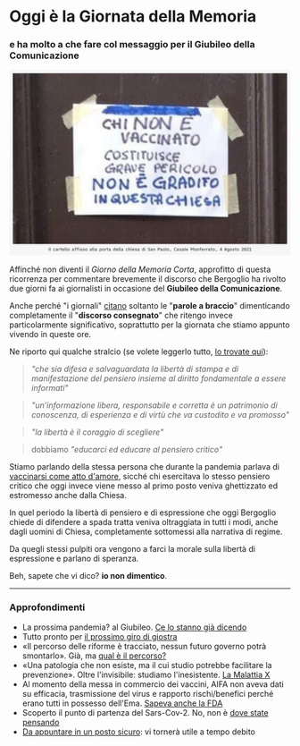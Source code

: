 # Oggi è la Giornata della Memoria

### e ha molto a che fare col messaggio per il Giubileo della Comunicazione

![Il cartello affisso alla porta della chiesa di San Paolo, Casale Monferrato, 4 agosto 2021](/img/chiesa-cartello.jpg)

Affinché non diventi il *Giorno della Memoria Corta*, approfitto di questa ricorrenza per commentare brevemente il discorso che Bergoglio ha rivolto due giorni fa ai giornalisti in occasione del **Giubileo della Comunicazione**.

Anche perché "i giornali" [citano](https://www.ancoraonline.it/2025/01/27/giubileo-della-comunicazione/) soltanto le "**parole a braccio**" dimenticando completamente il "**discorso consegnato**" che ritengo invece particolarmente significativo, soprattutto per la giornata che stiamo appunto vivendo in queste ore.

Ne riporto qui qualche stralcio (se volete leggerlo tutto, [lo trovate qui](https://www.vatican.va/content/francesco/it/speeches/2025/january/documents/20250125-giubileo-comunicazione.pdf)):

> *"che sia difesa e salvaguardata la libertà di stampa e di manifestazione del pensiero insieme al diritto fondamentale a essere informati"*

> *"un’informazione libera, responsabile e corretta è un patrimonio di conoscenza, di esperienza e di virtù che va custodito e va promosso"*

> *"la libertà è il coraggio di scegliere"*

> dobbiamo *"educarci ed educare al pensiero critico"*

Stiamo parlando della stessa persona che durante la pandemia parlava di [vaccinarsi come atto d'amore](https://www.vaticannews.va/it/papa/news/2021-08/videomessaggio-sulle-vaccinazioni.html), sicché chi esercitava lo stesso pensiero critico che oggi invece viene messo al primo posto veniva ghettizzato ed estromesso anche dalla Chiesa.

In quel periodo la libertà di pensiero e di espressione che oggi Bergoglio chiede di difendere a spada tratta veniva oltraggiata in tutti i modi, anche dagli uomini di Chiesa, completamente sottomessi alla narrativa di regime.

Da quegli stessi pulpiti ora vengono a farci la morale sulla libertà di espressione e parlano di speranza.

Beh, sapete che vi dico? **io non dimentico**. 

---
### Approfondimenti
- La prossima pandemia? al Giubileo. [Ce lo stanno già dicendo](/articles/2025-01-08-ia-catastrofe.html)
- Tutto pronto per [il prossimo giro di giostra](/articles/2024-03-08-tutto-pronto-per-il-prossimo-giro-di-giostra.html)
- «Il percorso delle riforme è tracciato, nessun futuro governo potrà smontarlo». Già, ma [qual è il percorso?](/articles/2024-02-27-sveglia-occidente.html)
- «Una patologia che non esiste, ma il cui studio potrebbe facilitare la prevenzione». Oltre l'invisibile: studiamo l'inesistente. [La Malattia X](/articles/2024-01-19-malattia-x.html)
- Al momento della messa in commercio dei vaccini, AIFA non aveva dati su efficacia, trasmissione del virus e rapporto rischi/benefici perché erano tutti in possesso dell'Ema. [Sapeva anche la FDA](/articles/2023-12-15-fda-slide-vaccini.html)
- Scoperto il punto di partenza del Sars-Cov-2. No, non è [dove state pensando](/articles/2023-02-28-dove-nasce-il-covid.html)
- [Da appuntare in un posto sicuro](/articles/2022-12-14-covid-atto-secondo.html): vi tornerà utile a tempo debito